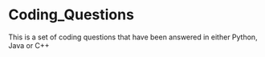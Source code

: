 Coding_Questions
================

This is a set of coding questions that have been answered in either Python, Java or C++
